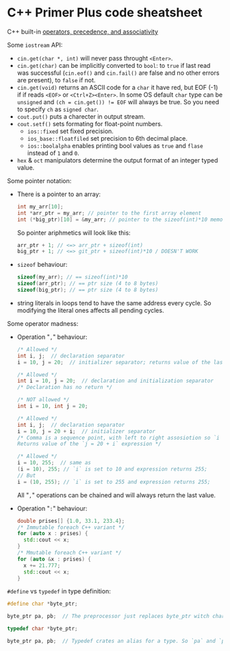 # C++ Primer Plus code sheatsheet

C++ built-in [operators, precedence, and associativity](https://docs.microsoft.com/en-us/cpp/cpp/cpp-built-in-operators-precedence-and-associativity?view=msvc-170)

Some `iostream` API:

- `cin.get(char *, int)` will never pass throught `<Enter>`.
- `cin.get(char)` can be implicitly converted to `bool`: to `true` if last read was successful (`cin.eof()` and `cin.fail()` are false and no other errors are present), to `false` if not.
- `cin.get(void)` returns an ASCII code for a `char` it have red, but EOF (-1) if if reads `<EOF>` or `<Ctrl+Z><Enter>`. In some OS default `char` type can be `unsigned` and `(ch = cin.get()) != EOF` will always be true. So you need to specify `ch` as `signed char`.
- `cout.put()` puts a charecter in output stream.
- `cout.setf()` sets formating for float-point numbers.
  - `ios::fixed` set fixed precision.
  - `ios_base::floatfiled` set precision to 6th decimal place.
  - `ios::boolalpha` enables printing bool values as `true` and `flase` instead of `1` and `0`.
- `hex` & `oct` manipulators determine the output format of an integer typed value.

Some pointer notation:

- There is a pointer to an array:

  ```C++
  int my_arr[10];
  int *arr_ptr = my_arr; // pointer to the first array element
  int (*big_ptr)[10] = &my_arr; // pointer to the sizeof(int)*10 memory block
  ```
  
  So pointer ariphmetics will look like this:
  
  ```C++
  arr_ptr + 1; // <=> arr_ptr + sizeof(int)
  big_ptr + 1; // <=> git_ptr + sizeof(int)*10 / DOESN'T WORK
  ```

- `sizeof` behaviour:

  ```C++
  sizeof(my_arr); // == sizeof(int)*10
  sizeof(arr_ptr); // == ptr size (4 to 8 bytes)
  sizeof(big_ptr); // == ptr size (4 to 8 bytes)
  ```

- string literals in loops tend to have the same address every cycle. So modifying the literal ones affects all pending cycles.

Some operator madness:

- Operation "`,`" behaviour:

  ```C++
  /* Allowed */
  int i, j;  // declaration separator
  i = 10, j = 20;  // initializer separator; returns value of the last expression
  ```

  ```C++
  /* Allowed */
  int i = 10, j = 20;  // declaration and initialization separator
  /* Declaration has no return */
  ```

  ```C++
  /* NOT allowed */
  int i = 10, int j = 20;
  ```

  ```C++
  /* Allowed */
  int i, j;  // declaration separator
  i = 10, j = 20 + i;  // initializer separator
  /* Comma is a sequence point, with left to right assosiotion so `i = 10` will be executed fist and then `j = 20 + i`.
  Returns value of the `j = 20 + i` expression */
  ```

  ```C++
  /* Allowed */
  i = 10, 255;  // same as
  (i = 10), 255; // `i` is set to 10 and expression returns 255;
  // But
  i = (10, 255); // `i` is set to 255 and expression returns 255;
  ```

  All "`,`" operations can be chained and will always return the last value.

- Operation "`:`" behaviour:

  ```C++
  double prises[] {1.0, 33.1, 233.4};
  /* Immutable foreach C++ variant */
  for (auto x : prises) {
    std::cout << x;
  }
  /* Mmutable foreach C++ variant */
  for (auto &x : prises) {
    x += 21.777;
    std::cout << x;
  }
  ```

`#define` vs `typedef` in type definition:

  ```C++
  #define char *byte_ptr;

  byte_ptr pa, pb;  // The preprocessor just replaces byte_ptr witch char * before compilation. So `pa` will have type `char *` and `pb` will be `char`.
  ```

  ```C++
  typedef char *byte_ptr;

  byte_ptr pa, pb;  // Typedef crates an alias for a type. So `pa` and `pb` will be `cahr *`.
  ```
